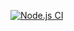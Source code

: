 [![Node.js CI](https://github.com/Londeka-Zikalala/object-oriented-bankaccount/actions/workflows/node.js.yml/badge.svg)](https://github.com/Londeka-Zikalala/object-oriented-bankaccount/actions/workflows/node.js.yml)
